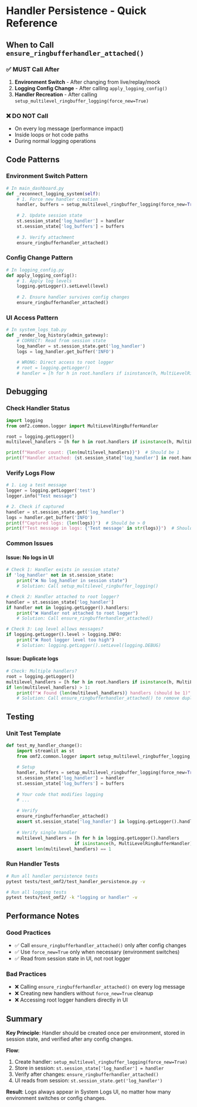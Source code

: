 # Handler Persistence - Quick Reference

## When to Call `ensure_ringbufferhandler_attached()`

### ✅ MUST Call After
1. **Environment Switch** - After changing from live/replay/mock
2. **Logging Config Change** - After calling `apply_logging_config()`
3. **Handler Recreation** - After calling `setup_multilevel_ringbuffer_logging(force_new=True)`

### ❌ DO NOT Call
- On every log message (performance impact)
- Inside loops or hot code paths
- During normal logging operations

## Code Patterns

### Environment Switch Pattern
```python
# In main_dashboard.py
def _reconnect_logging_system(self):
    # 1. Force new handler creation
    handler, buffers = setup_multilevel_ringbuffer_logging(force_new=True)
    
    # 2. Update session state
    st.session_state['log_handler'] = handler
    st.session_state['log_buffers'] = buffers
    
    # 3. Verify attachment
    ensure_ringbufferhandler_attached()
```

### Config Change Pattern
```python
# In logging_config.py
def apply_logging_config():
    # 1. Apply log levels
    logging.getLogger().setLevel(level)
    
    # 2. Ensure handler survives config changes
    ensure_ringbufferhandler_attached()
```

### UI Access Pattern
```python
# In system_logs_tab.py
def _render_log_history(admin_gateway):
    # CORRECT: Read from session state
    log_handler = st.session_state.get('log_handler')
    logs = log_handler.get_buffer('INFO')
    
    # WRONG: Direct access to root logger
    # root = logging.getLogger()
    # handler = [h for h in root.handlers if isinstance(h, MultiLevelRingBufferHandler)][0]
```

## Debugging

### Check Handler Status
```python
import logging
from omf2.common.logger import MultiLevelRingBufferHandler

root = logging.getLogger()
multilevel_handlers = [h for h in root.handlers if isinstance(h, MultiLevelRingBufferHandler)]

print(f"Handler count: {len(multilevel_handlers)}")  # Should be 1
print(f"Handler attached: {st.session_state['log_handler'] in root.handlers}")  # Should be True
```

### Verify Logs Flow
```python
# 1. Log a test message
logger = logging.getLogger('test')
logger.info("Test message")

# 2. Check if captured
handler = st.session_state.get('log_handler')
logs = handler.get_buffer('INFO')
print(f"Captured logs: {len(logs)}")  # Should be > 0
print(f"Test message in logs: {'Test message' in str(logs)}")  # Should be True
```

### Common Issues

#### Issue: No logs in UI
```python
# Check 1: Handler exists in session state?
if 'log_handler' not in st.session_state:
    print("❌ No log_handler in session state")
    # Solution: Call setup_multilevel_ringbuffer_logging()

# Check 2: Handler attached to root logger?
handler = st.session_state['log_handler']
if handler not in logging.getLogger().handlers:
    print("❌ Handler not attached to root logger")
    # Solution: Call ensure_ringbufferhandler_attached()

# Check 3: Log level allows messages?
if logging.getLogger().level > logging.INFO:
    print("❌ Root logger level too high")
    # Solution: logging.getLogger().setLevel(logging.DEBUG)
```

#### Issue: Duplicate logs
```python
# Check: Multiple handlers?
root = logging.getLogger()
multilevel_handlers = [h for h in root.handlers if isinstance(h, MultiLevelRingBufferHandler)]
if len(multilevel_handlers) > 1:
    print(f"❌ Found {len(multilevel_handlers)} handlers (should be 1)")
    # Solution: Call ensure_ringbufferhandler_attached() to remove duplicates
```

## Testing

### Unit Test Template
```python
def test_my_handler_change():
    import streamlit as st
    from omf2.common.logger import setup_multilevel_ringbuffer_logging, ensure_ringbufferhandler_attached
    
    # Setup
    handler, buffers = setup_multilevel_ringbuffer_logging(force_new=True)
    st.session_state['log_handler'] = handler
    st.session_state['log_buffers'] = buffers
    
    # Your code that modifies logging
    # ...
    
    # Verify
    ensure_ringbufferhandler_attached()
    assert st.session_state['log_handler'] in logging.getLogger().handlers
    
    # Verify single handler
    multilevel_handlers = [h for h in logging.getLogger().handlers 
                          if isinstance(h, MultiLevelRingBufferHandler)]
    assert len(multilevel_handlers) == 1
```

### Run Handler Tests
```bash
# Run all handler persistence tests
pytest tests/test_omf2/test_handler_persistence.py -v

# Run all logging tests
pytest tests/test_omf2/ -k "logging or handler" -v
```

## Performance Notes

### Good Practices
- ✅ Call `ensure_ringbufferhandler_attached()` only after config changes
- ✅ Use `force_new=True` only when necessary (environment switches)
- ✅ Read from session state in UI, not root logger

### Bad Practices
- ❌ Calling `ensure_ringbufferhandler_attached()` on every log message
- ❌ Creating new handlers without `force_new=True` cleanup
- ❌ Accessing root logger handlers directly in UI

## Summary

**Key Principle**: Handler should be created once per environment, stored in session state, and verified after any config changes.

**Flow**:
1. Create handler: `setup_multilevel_ringbuffer_logging(force_new=True)`
2. Store in session: `st.session_state['log_handler'] = handler`
3. Verify after changes: `ensure_ringbufferhandler_attached()`
4. UI reads from session: `st.session_state.get('log_handler')`

**Result**: Logs always appear in System Logs UI, no matter how many environment switches or config changes.
